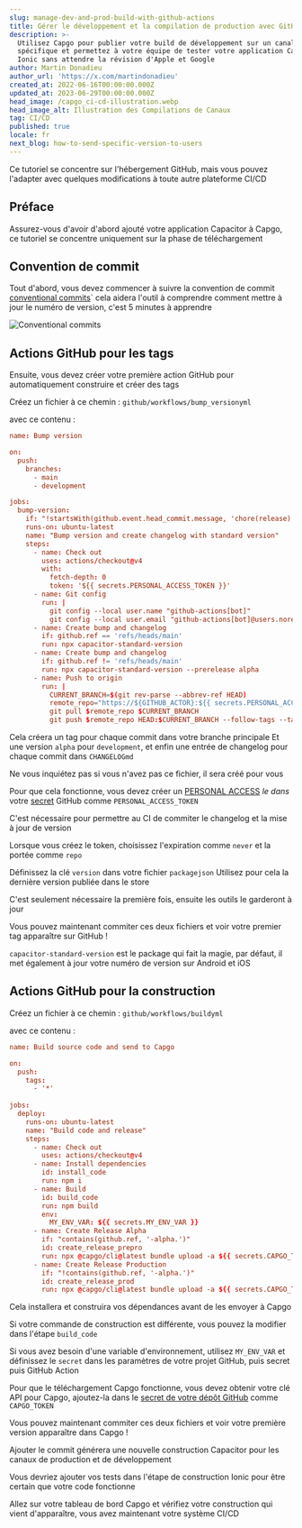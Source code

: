 ```yaml
---
slug: manage-dev-and-prod-build-with-github-actions
title: Gérer le développement et la compilation de production avec GitHub Actions
description: >-
  Utilisez Capgo pour publier votre build de développement sur un canal
  spécifique et permettez à votre équipe de tester votre application Capacitor
  Ionic sans attendre la révision d'Apple et Google
author: Martin Donadieu
author_url: 'https://x.com/martindonadieu'
created_at: 2022-06-16T00:00:00.000Z
updated_at: 2023-06-29T00:00:00.000Z
head_image: /capgo_ci-cd-illustration.webp
head_image_alt: Illustration des Compilations de Canaux
tag: CI/CD
published: true
locale: fr
next_blog: how-to-send-specific-version-to-users
---
```


Ce tutoriel se concentre sur l'hébergement GitHub, mais vous pouvez l'adapter avec quelques modifications à toute autre plateforme CI/CD

## Préface

Assurez-vous d'avoir d'abord ajouté votre application Capacitor à Capgo, ce tutoriel se concentre uniquement sur la phase de téléchargement

## Convention de commit

Tout d'abord, vous devez commencer à suivre la convention de commit [conventional commits](https://wwwconventionalcommitsorg/en/v100/)\` cela aidera l'outil à comprendre comment mettre à jour le numéro de version, c'est 5 minutes à apprendre

![Conventional commits](/conventional_commitswebp)

## Actions GitHub pour les tags

Ensuite, vous devez créer votre première action GitHub pour automatiquement construire et créer des tags

Créez un fichier à ce chemin : `github/workflows/bump_versionyml`

avec ce contenu :

```toml
name: Bump version

on:
  push:
    branches:
      - main
      - development

jobs:
  bump-version:
    if: "!startsWith(github.event.head_commit.message, 'chore(release):')"
    runs-on: ubuntu-latest
    name: "Bump version and create changelog with standard version"
    steps:
      - name: Check out
        uses: actions/checkout@v4
        with:
          fetch-depth: 0
          token: '${{ secrets.PERSONAL_ACCESS_TOKEN }}'
      - name: Git config
        run: |
          git config --local user.name "github-actions[bot]"
          git config --local user.email "github-actions[bot]@users.noreply.github.com"
      - name: Create bump and changelog
        if: github.ref == 'refs/heads/main'
        run: npx capacitor-standard-version
      - name: Create bump and changelog
        if: github.ref != 'refs/heads/main'
        run: npx capacitor-standard-version --prerelease alpha
      - name: Push to origin
        run: |
          CURRENT_BRANCH=$(git rev-parse --abbrev-ref HEAD)
          remote_repo="https://${GITHUB_ACTOR}:${{ secrets.PERSONAL_ACCESS_TOKEN }}@github.com/${GITHUB_REPOSITORY}.git"
          git pull $remote_repo $CURRENT_BRANCH
          git push $remote_repo HEAD:$CURRENT_BRANCH --follow-tags --tags

```

Cela créera un tag pour chaque commit dans votre branche principale Et une version `alpha` pour `development`, et enfin une entrée de changelog pour chaque commit dans `CHANGELOGmd`

Ne vous inquiétez pas si vous n'avez pas ce fichier, il sera créé pour vous

Pour que cela fonctionne, vous devez créer un [PERSONAL ACCESS](https://docsgithubcom/en/authentication/keeping-your-account-and-data-secure/creating-a-personal-access-token/) _le dans_ votre [secret](https://docsgithubcom/en/actions/security-guides/encrypted-secrets "GitHub secrets") GitHub comme `PERSONAL_ACCESS_TOKEN`

C'est nécessaire pour permettre au CI de commiter le changelog et la mise à jour de version

Lorsque vous créez le token, choisissez l'expiration comme `never` et la portée comme `repo`

Définissez la clé `version` dans votre fichier `packagejson` Utilisez pour cela la dernière version publiée dans le store

C'est seulement nécessaire la première fois, ensuite les outils le garderont à jour

Vous pouvez maintenant commiter ces deux fichiers et voir votre premier tag apparaître sur GitHub !

`capacitor-standard-version` est le package qui fait la magie, par défaut, il met également à jour votre numéro de version sur Android et iOS

## Actions GitHub pour la construction

Créez un fichier à ce chemin : `github/workflows/buildyml`

avec ce contenu :

```toml
name: Build source code and send to Capgo

on:
  push:
    tags:
      - '*'
      
jobs:
  deploy:
    runs-on: ubuntu-latest
    name: "Build code and release"
    steps:
      - name: Check out
        uses: actions/checkout@v4
      - name: Install dependencies
        id: install_code
        run: npm i
      - name: Build
        id: build_code
        run: npm build
        env:
          MY_ENV_VAR: ${{ secrets.MY_ENV_VAR }}
      - name: Create Release Alpha
        if: "contains(github.ref, '-alpha.')"
        id: create_release_prepro
        run: npx @capgo/cli@latest bundle upload -a ${{ secrets.CAPGO_TOKEN }} -c development
      - name: Create Release Production
        if: "!contains(github.ref, '-alpha.')"
        id: create_release_prod
        run: npx @capgo/cli@latest bundle upload -a ${{ secrets.CAPGO_TOKEN }} -c production
```

Cela installera et construira vos dépendances avant de les envoyer à Capgo

Si votre commande de construction est différente, vous pouvez la modifier dans l'étape `build_code`

Si vous avez besoin d'une variable d'environnement, utilisez `MY_ENV_VAR` et définissez le `secret` dans les paramètres de votre projet GitHub, puis secret puis GitHub Action

Pour que le téléchargement Capgo fonctionne, vous devez obtenir votre clé API pour Capgo, ajoutez-la dans le [secret de votre dépôt GitHub](https://docsgithubcom/en/actions/security-guides/encrypted-secrets/) comme `CAPGO_TOKEN`

Vous pouvez maintenant commiter ces deux fichiers et voir votre première version apparaître dans Capgo !

Ajouter le commit générera une nouvelle construction Capacitor pour les canaux de production et de développement

Vous devriez ajouter vos tests dans l'étape de construction Ionic pour être certain que votre code fonctionne

Allez sur votre tableau de bord Capgo et vérifiez votre construction qui vient d'apparaître, vous avez maintenant votre système CI/CD